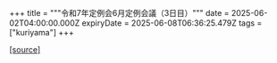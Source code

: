 +++
title = """令和7年定例会6月定例会議（3日目）"""
date = 2025-06-02T04:00:00.000Z
expiryDate = 2025-06-08T06:36:25.479Z
tags = ["kuriyama"]
+++


[[source]](https://www.town.kuriyama.hokkaido.jp/site/gikai/32029.html)
